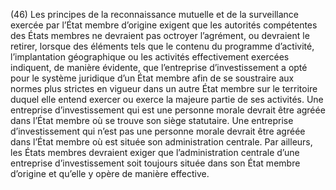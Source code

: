 (46) Les principes de la reconnaissance mutuelle et de la surveillance exercée par l’État membre d’origine exigent que les autorités compétentes des États membres ne devraient pas octroyer l’agrément, ou devraient le retirer, lorsque des éléments tels que le contenu du programme d’activité, l’implantation géographique ou les activités effectivement exercées indiquent, de manière évidente, que l’entreprise d’investissement a opté pour le système juridique d’un État membre afin de se soustraire aux normes plus strictes en vigueur dans un autre État membre sur le territoire duquel elle entend exercer ou exerce la majeure partie de ses activités. Une entreprise d’investissement qui est une personne morale devrait être agréée dans l’État membre où se trouve son siège statutaire. Une entreprise d’investissement qui n’est pas une personne morale devrait être agréée dans l’État membre où est située son administration centrale. Par ailleurs, les États membres devraient exiger que l’administration centrale d’une entreprise d’investissement soit toujours située dans son État membre d’origine et qu’elle y opère de manière effective.